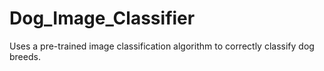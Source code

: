 # Dog_Image_Classifier
Uses a pre-trained image classification algorithm to correctly classify dog breeds.
